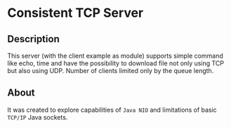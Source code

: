 # Consistent TCP Server 
## Description
This server (with the client example as module) supports simple command like echo, time and have the possibility to download file not only using TCP but also using UDP. Number of clients limited only by the queue length.
## About
It was created to explore capabilities of  `Java NIO` and limitations of basic `TCP/IP` Java sockets.

